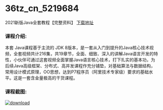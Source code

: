 # 36tz_cn_5219684
2021新版Java全套教程【完整资料】
[下载地址](http://www.36tz.cn/article/5219684 "下载地址")
### 课程介绍:
本套 Java课程基于主流的 JDK 8版本，是一套从入门到提升的Java核心技术视频，全套视频共计216集，共19章节，全面、细致、深入的讲解Java语言开发的特性，小伙伴可通过这套视频全面掌握Java语言核心技术，打下扎实的基本功，为后续Java高级框架、分布式、高并发课程作充分铺垫，对基础算法与数据结构，常用设计模式原理，OO思想，达到P7程序员（阿里技术专家级）要求的基础水平。这是一套含金量极高的干货课程。

### 课程截图:
[![download](http://36tz.cn/muke_img/2021_04_2-85.png "下载地址")](http://www.36tz.cn "下载地址")
